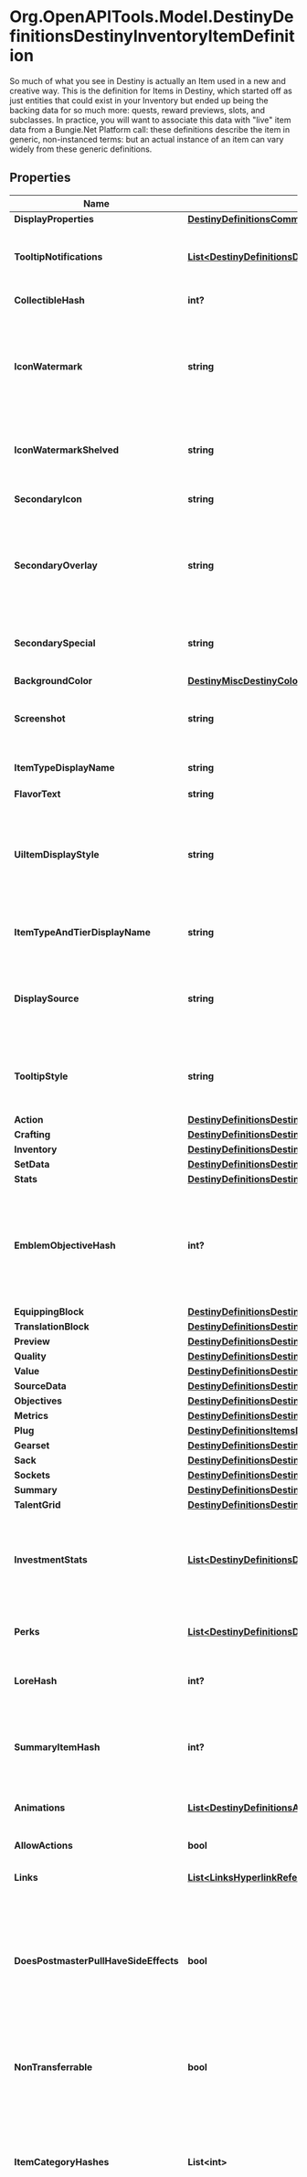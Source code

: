 # Org.OpenAPITools.Model.DestinyDefinitionsDestinyInventoryItemDefinition
So much of what you see in Destiny is actually an Item used in a new and creative way. This is the definition for Items in Destiny, which started off as just entities that could exist in your Inventory but ended up being the backing data for so much more: quests, reward previews, slots, and subclasses.  In practice, you will want to associate this data with \"live\" item data from a Bungie.Net Platform call: these definitions describe the item in generic, non-instanced terms: but an actual instance of an item can vary widely from these generic definitions.

## Properties

Name | Type | Description | Notes
------------ | ------------- | ------------- | -------------
**DisplayProperties** | [**DestinyDefinitionsCommonDestinyDisplayPropertiesDefinition**](DestinyDefinitionsCommonDestinyDisplayPropertiesDefinition.md) |  | [optional] 
**TooltipNotifications** | [**List&lt;DestinyDefinitionsDestinyItemTooltipNotification&gt;**](DestinyDefinitionsDestinyItemTooltipNotification.md) | Tooltips that only come up conditionally for the item. Check the live data DestinyItemComponent.tooltipNotificationIndexes property for which of these should be shown at runtime. | [optional] 
**CollectibleHash** | **int?** | If this item has a collectible related to it, this is the hash identifier of that collectible entry. | [optional] 
**IconWatermark** | **string** | If available, this is the original &#39;active&#39; release watermark overlay for the icon. If the item has different versions, this can be overridden by the &#39;display version watermark icon&#39; from the &#39;quality&#39; block. Alternatively, if there is no watermark for the version, and the item version has a power cap below the current season power cap, this can be overridden by the iconWatermarkShelved property. | [optional] 
**IconWatermarkShelved** | **string** | If available, this is the &#39;shelved&#39; release watermark overlay for the icon. If the item version has a power cap below the current season power cap, it can be treated as &#39;shelved&#39;, and should be shown with this &#39;shelved&#39; watermark overlay. | [optional] 
**SecondaryIcon** | **string** | A secondary icon associated with the item. Currently this is used in very context specific applications, such as Emblem Nameplates. | [optional] 
**SecondaryOverlay** | **string** | Pulled from the secondary icon, this is the \&quot;secondary background\&quot; of the secondary icon. Confusing? Sure, that&#39;s why I call it \&quot;overlay\&quot; here: because as far as it&#39;s been used thus far, it has been for an optional overlay image. We&#39;ll see if that holds up, but at least for now it explains what this image is a bit better. | [optional] 
**SecondarySpecial** | **string** | Pulled from the Secondary Icon, this is the \&quot;special\&quot; background for the item. For Emblems, this is the background image used on the Details view: but it need not be limited to that for other types of items. | [optional] 
**BackgroundColor** | [**DestinyMiscDestinyColor**](DestinyMiscDestinyColor.md) |  | [optional] 
**Screenshot** | **string** | If we were able to acquire an in-game screenshot for the item, the path to that screenshot will be returned here. Note that not all items have screenshots: particularly not any non-equippable items. | [optional] 
**ItemTypeDisplayName** | **string** | The localized title/name of the item&#39;s type. This can be whatever the designers want, and has no guarantee of consistency between items. | [optional] 
**FlavorText** | **string** |  | [optional] 
**UiItemDisplayStyle** | **string** | A string identifier that the game&#39;s UI uses to determine how the item should be rendered in inventory screens and the like. This could really be anything - at the moment, we don&#39;t have the time to really breakdown and maintain all the possible strings this could be, partly because new ones could be added ad hoc. But if you want to use it to dictate your own UI, or look for items with a certain display style, go for it! | [optional] 
**ItemTypeAndTierDisplayName** | **string** | It became a common enough pattern in our UI to show Item Type and Tier combined into a single localized string that I&#39;m just going to go ahead and start pre-creating these for items. | [optional] 
**DisplaySource** | **string** | In theory, it is a localized string telling you about how you can find the item. I really wish this was more consistent. Many times, it has nothing. Sometimes, it&#39;s instead a more narrative-forward description of the item. Which is cool, and I wish all properties had that data, but it should really be its own property. | [optional] 
**TooltipStyle** | **string** | An identifier that the game UI uses to determine what type of tooltip to show for the item. These have no corresponding definitions that BNet can link to: so it&#39;ll be up to you to interpret and display your UI differently according to these styles (or ignore it). | [optional] 
**Action** | [**DestinyDefinitionsDestinyItemActionBlockDefinition**](DestinyDefinitionsDestinyItemActionBlockDefinition.md) |  | [optional] 
**Crafting** | [**DestinyDefinitionsDestinyItemCraftingBlockDefinition**](DestinyDefinitionsDestinyItemCraftingBlockDefinition.md) |  | [optional] 
**Inventory** | [**DestinyDefinitionsDestinyItemInventoryBlockDefinition**](DestinyDefinitionsDestinyItemInventoryBlockDefinition.md) |  | [optional] 
**SetData** | [**DestinyDefinitionsDestinyItemSetBlockDefinition**](DestinyDefinitionsDestinyItemSetBlockDefinition.md) |  | [optional] 
**Stats** | [**DestinyDefinitionsDestinyItemStatBlockDefinition**](DestinyDefinitionsDestinyItemStatBlockDefinition.md) |  | [optional] 
**EmblemObjectiveHash** | **int?** | If the item is an emblem that has a special Objective attached to it - for instance, if the emblem tracks PVP Kills, or what-have-you. This is a bit different from, for example, the Vanguard Kill Tracker mod, which pipes data into the \&quot;art channel\&quot;. When I get some time, I would like to standardize these so you can get at the values they expose without having to care about what they&#39;re being used for and how they are wired up, but for now here&#39;s the raw data. | [optional] 
**EquippingBlock** | [**DestinyDefinitionsDestinyEquippingBlockDefinition**](DestinyDefinitionsDestinyEquippingBlockDefinition.md) |  | [optional] 
**TranslationBlock** | [**DestinyDefinitionsDestinyItemTranslationBlockDefinition**](DestinyDefinitionsDestinyItemTranslationBlockDefinition.md) |  | [optional] 
**Preview** | [**DestinyDefinitionsDestinyItemPreviewBlockDefinition**](DestinyDefinitionsDestinyItemPreviewBlockDefinition.md) |  | [optional] 
**Quality** | [**DestinyDefinitionsDestinyItemQualityBlockDefinition**](DestinyDefinitionsDestinyItemQualityBlockDefinition.md) |  | [optional] 
**Value** | [**DestinyDefinitionsDestinyItemValueBlockDefinition**](DestinyDefinitionsDestinyItemValueBlockDefinition.md) |  | [optional] 
**SourceData** | [**DestinyDefinitionsDestinyItemSourceBlockDefinition**](DestinyDefinitionsDestinyItemSourceBlockDefinition.md) |  | [optional] 
**Objectives** | [**DestinyDefinitionsDestinyItemObjectiveBlockDefinition**](DestinyDefinitionsDestinyItemObjectiveBlockDefinition.md) |  | [optional] 
**Metrics** | [**DestinyDefinitionsDestinyItemMetricBlockDefinition**](DestinyDefinitionsDestinyItemMetricBlockDefinition.md) |  | [optional] 
**Plug** | [**DestinyDefinitionsItemsDestinyItemPlugDefinition**](DestinyDefinitionsItemsDestinyItemPlugDefinition.md) |  | [optional] 
**Gearset** | [**DestinyDefinitionsDestinyItemGearsetBlockDefinition**](DestinyDefinitionsDestinyItemGearsetBlockDefinition.md) |  | [optional] 
**Sack** | [**DestinyDefinitionsDestinyItemSackBlockDefinition**](DestinyDefinitionsDestinyItemSackBlockDefinition.md) |  | [optional] 
**Sockets** | [**DestinyDefinitionsDestinyItemSocketBlockDefinition**](DestinyDefinitionsDestinyItemSocketBlockDefinition.md) |  | [optional] 
**Summary** | [**DestinyDefinitionsDestinyItemSummaryBlockDefinition**](DestinyDefinitionsDestinyItemSummaryBlockDefinition.md) |  | [optional] 
**TalentGrid** | [**DestinyDefinitionsDestinyItemTalentGridBlockDefinition**](DestinyDefinitionsDestinyItemTalentGridBlockDefinition.md) |  | [optional] 
**InvestmentStats** | [**List&lt;DestinyDefinitionsDestinyItemInvestmentStatDefinition&gt;**](DestinyDefinitionsDestinyItemInvestmentStatDefinition.md) | If the item has stats, this block will be defined. It has the \&quot;raw\&quot; investment stats for the item. These investment stats don&#39;t take into account the ways that the items can spawn, nor do they take into account any Stat Group transformations. I have retained them for debugging purposes, but I do not know how useful people will find them. | [optional] 
**Perks** | [**List&lt;DestinyDefinitionsDestinyItemPerkEntryDefinition&gt;**](DestinyDefinitionsDestinyItemPerkEntryDefinition.md) | If the item has any *intrinsic* Perks (Perks that it will provide regardless of Sockets, Talent Grid, and other transitory state), they will be defined here. | [optional] 
**LoreHash** | **int?** | If the item has any related Lore (DestinyLoreDefinition), this will be the hash identifier you can use to look up the lore definition. | [optional] 
**SummaryItemHash** | **int?** | There are times when the game will show you a \&quot;summary/vague\&quot; version of an item - such as a description of its type represented as a DestinyInventoryItemDefinition - rather than display the item itself.  This happens sometimes when summarizing possible rewards in a tooltip. This is the item displayed instead, if it exists. | [optional] 
**Animations** | [**List&lt;DestinyDefinitionsAnimationsDestinyAnimationReference&gt;**](DestinyDefinitionsAnimationsDestinyAnimationReference.md) | If any animations were extracted from game content for this item, these will be the definitions of those animations. | [optional] 
**AllowActions** | **bool** | BNet may forbid the execution of actions on this item via the API. If that is occurring, allowActions will be set to false. | [optional] 
**Links** | [**List&lt;LinksHyperlinkReference&gt;**](LinksHyperlinkReference.md) | If we added any help or informational URLs about this item, these will be those links. | [optional] 
**DoesPostmasterPullHaveSideEffects** | **bool** | The boolean will indicate to us (and you!) whether something *could* happen when you transfer this item from the Postmaster that might be considered a \&quot;destructive\&quot; action.  It is not feasible currently to tell you (or ourelves!) in a consistent way whether this *will* actually cause a destructive action, so we are playing it safe: if it has the potential to do so, we will not allow it to be transferred from the Postmaster by default. You will need to check for this flag before transferring an item from the Postmaster, or else you&#39;ll end up receiving an error. | [optional] 
**NonTransferrable** | **bool** | The intrinsic transferability of an item.  I hate that this boolean is negative - but there&#39;s a reason.  Just because an item is intrinsically transferrable doesn&#39;t mean that it can be transferred, and we don&#39;t want to imply that this is the only source of that transferability. | [optional] 
**ItemCategoryHashes** | **List&lt;int&gt;** | BNet attempts to make a more formal definition of item \&quot;Categories\&quot;, as defined by DestinyItemCategoryDefinition. This is a list of all Categories that we were able to algorithmically determine that this item is a member of. (for instance, that it&#39;s a \&quot;Weapon\&quot;, that it&#39;s an \&quot;Auto Rifle\&quot;, etc...)  The algorithm for these is, unfortunately, volatile. If you believe you see a miscategorized item, please let us know on the Bungie API forums. | [optional] 
**SpecialItemType** | **int** | In Destiny 1, we identified some items as having particular categories that we&#39;d like to know about for various internal logic purposes. These are defined in SpecialItemType, and while these days the itemCategoryHashes are the preferred way of identifying types, we have retained this enum for its convenience. | [optional] 
**ItemType** | **int** | A value indicating the \&quot;base\&quot; the of the item. This enum is a useful but dramatic oversimplification of what it means for an item to have a \&quot;Type\&quot;. Still, it&#39;s handy in many situations.  itemCategoryHashes are the preferred way of identifying types, we have retained this enum for its convenience. | [optional] 
**ItemSubType** | **int** | A value indicating the \&quot;sub-type\&quot; of the item. For instance, where an item might have an itemType value \&quot;Weapon\&quot;, this will be something more specific like \&quot;Auto Rifle\&quot;.  itemCategoryHashes are the preferred way of identifying types, we have retained this enum for its convenience. | [optional] 
**ClassType** | **int** | We run a similarly weak-sauce algorithm to try and determine whether an item is restricted to a specific class. If we find it to be restricted in such a way, we set this classType property to match the class&#39; enumeration value so that users can easily identify class restricted items.  If you see a mis-classed item, please inform the developers in the Bungie API forum. | [optional] 
**BreakerType** | **int** | Some weapons and plugs can have a \&quot;Breaker Type\&quot;: a special ability that works sort of like damage type vulnerabilities. This is (almost?) always set on items by plugs. | [optional] 
**BreakerTypeHash** | **int?** | Since we also have a breaker type definition, this is the hash for that breaker type for your convenience. Whether you use the enum or hash and look up the definition depends on what&#39;s cleanest for your code. | [optional] 
**Equippable** | **bool** | If true, then you will be allowed to equip the item if you pass its other requirements.  This being false means that you cannot equip the item under any circumstances. | [optional] 
**DamageTypeHashes** | **List&lt;int&gt;** | Theoretically, an item can have many possible damage types. In *practice*, this is not true, but just in case weapons start being made that have multiple (for instance, an item where a socket has reusable plugs for every possible damage type that you can choose from freely), this field will return all of the possible damage types that are available to the weapon by default. | [optional] 
**DamageTypes** | **List&lt;int&gt;** | This is the list of all damage types that we know ahead of time the item can take on. Unfortunately, this does not preclude the possibility of something funky happening to give the item a damage type that cannot be predicted beforehand: for example, if some designer decides to create arbitrary non-reusable plugs that cause damage type to change.  This damage type prediction will only use the following to determine potential damage types:  - Intrinsic perks  - Talent Node perks  - Known, reusable plugs for sockets | [optional] 
**DefaultDamageType** | **int** | If the item has a damage type that could be considered to be default, it will be populated here.  For various upsetting reasons, it&#39;s surprisingly cumbersome to figure this out. I hope you&#39;re happy. | [optional] 
**DefaultDamageTypeHash** | **int?** | Similar to defaultDamageType, but represented as the hash identifier for a DestinyDamageTypeDefinition.  I will likely regret leaving in the enumeration versions of these properties, but for now they&#39;re very convenient. | [optional] 
**SeasonHash** | **int?** | If this item is related directly to a Season of Destiny, this is the hash identifier for that season. | [optional] 
**IsWrapper** | **bool** | If true, this is a dummy vendor-wrapped item template. Items purchased from Eververse will be \&quot;wrapped\&quot; by one of these items so that we can safely provide refund capabilities before the item is \&quot;unwrapped\&quot;. | [optional] 
**TraitIds** | **List&lt;string&gt;** | Traits are metadata tags applied to this item. For example: armor slot, weapon type, foundry, faction, etc. These IDs come from the game and don&#39;t map to any content, but should still be useful. | [optional] 
**TraitHashes** | **List&lt;int&gt;** | These are the corresponding trait definition hashes for the entries in traitIds. | [optional] 
**Hash** | **int** | The unique identifier for this entity. Guaranteed to be unique for the type of entity, but not globally.  When entities refer to each other in Destiny content, it is this hash that they are referring to. | [optional] 
**Index** | **int** | The index of the entity as it was found in the investment tables. | [optional] 
**Redacted** | **bool** | If this is true, then there is an entity with this identifier/type combination, but BNet is not yet allowed to show it. Sorry! | [optional] 

[[Back to Model list]](../README.md#documentation-for-models) [[Back to API list]](../README.md#documentation-for-api-endpoints) [[Back to README]](../README.md)

